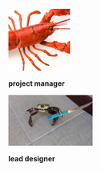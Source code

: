 ![Jing](pictures/lobster-emoji.jpg)

**project manager**

![Gerry](pictures/crab.jpg)

**lead designer**